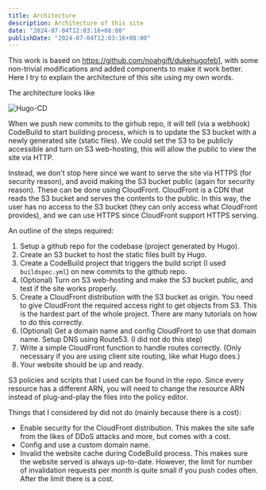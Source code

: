 ```yaml
---
title: Architecture
description: Architecture of this site
date: "2024-07-04T12:03:16+08:00"
publishDate: "2024-07-04T12:03:16+08:00"
---
```


This work is based on https://github.com/noahgift/dukehugofeb1, with some non-trivial modifications and added components to make it work better. Here I try to explain the architecture of this site using my own words.

The architecture looks like

![Hugo-CD](https://github.com/mcnuggets-lab/cloud-project1/assets/16054484/5366d72c-2149-43e9-8258-b7eaf6f78118)

When we push new commits to the girhub repo, it will tell (via a webhook) CodeBuild to start building process, which is to update the S3 bucket with a newly generated site (static files). We could set the S3 to be publicly accessible and turn on S3 web-hosting, this will allow the public to view the site via HTTP.

Instead, we don't stop here since we want to serve the site via HTTPS (for security reason), and avoid making the S3 bucket public (again for security reason). These can be done using CloudFront. CloudFront is a CDN that reads the S3 bucket and serves the contents to the public. In this way, the user has no access to the S3 bucket (they can only access what CloudFront provides), and we can use HTTPS since CloudFront support HTTPS serving.

An outline of the steps required:

1. Setup a github repo for the codebase (project generated by Hugo).
2. Create an S3 bucket to host the static files built by Hugo.
3. Create a CodeBuild project that triggers the build script (I used `buildspec.yml`) on new commits to the github repo.
4. (Optional) Turn on S3 web-hosting and make the S3 bucket public, and test if the site works properly.
5. Create a CloudFront distribution with the S3 bucket as origin. You need to give CloudFront the required access right to get objects from S3. This is the hardest part of the whole project. There are many tutorials on how to do this correctly.
6. (Optional) Get a domain name and config CloudFront to use that domain name. Setup DNS using Route53. (I did not do this step)
7. Write a simple CloudFront function to handle routes correctly. (Only necessary if you are using client site routing, like what Hugo does.)
8. Your website should be up and ready.

S3 policies and scripts that I used can be found in the repo. Since every resource has a different ARN, you will need to change the resource ARN instead of plug-and-play the files into the policy editor.

Things that I considered by did not do (mainly because there is a cost):

- Enable security for the CloudFront distribution. This makes the site safe from the likes of DDoS attacks and more, but comes with a cost.
- Config and use a custom domain name.
- Invalid the website cache during CodeBuild process. This makes sure the website served is always up-to-date. However, the limit for number of invalidation requests per month is quite small if you push codes often. After the limit there is a cost.
